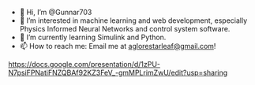 - 👋 Hi, I’m @Gunnar703
- 👀 I’m interested in machine learning and web development, especially Physics Informed Neural Networks and control system software.
- 🌱 I’m currently learning Simulink and Python.
- 📫 How to reach me: Email me at aglorestarleaf@gmail.com!

https://docs.google.com/presentation/d/1zPU-N7psiFPNatiFNZQBAf92KZ3FeV_-gmMPLrimZwU/edit?usp=sharing

<!---
Gunnar703/Gunnar703 is a ✨ special ✨ repository because its `README.md` (this file) appears on your GitHub profile.
You can click the Preview link to take a look at your changes.
--->

